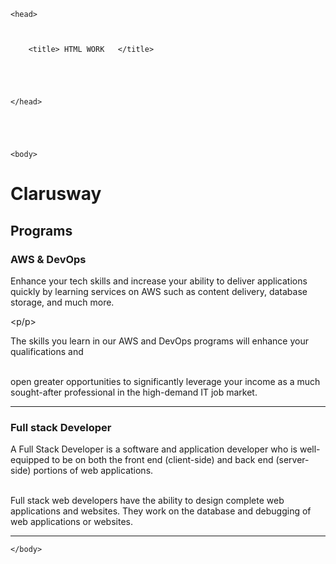 <!DOCTYPE html>

<html>



	<head>



		<title> HTML WORK   </title>





	</head>





	<body>

<h1> Clarusway </h3>

<h2> Programs </h2>

<h3> AWS & DevOps </h3>

<p> Enhance your tech skills and increase your ability to deliver applications quickly by learning services on AWS such as content delivery, database storage, and much more.

<p/p>

<p>The skills you learn in our AWS and DevOps programs will enhance your qualifications and

<br>open greater opportunities to significantly leverage your income as a much sought-after professional in the high-demand IT job market.</p>

<hr>



<h3>Full stack Developer</h3>



A Full Stack Developer is a software and application developer who is well-equipped to be on both the front end (client-side) and back end (server-side) portions of web applications.

<br>Full stack web developers have the ability to design complete web applications and websites. They work on the database and debugging of web applications or websites.

<p> </p>

<hr>







</p>







	</body>



</html>
